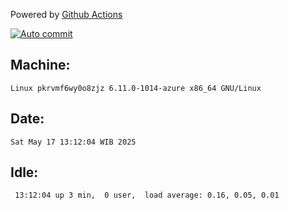 Powered by [Github Actions](https://github.com/features/actions)

[![Auto commit](https://github.com/hiage/workstation/workflows/Auto%20commit/badge.svg)](https://github.com/hiage/workstation/actions?query=workflow%3A%22Auto+commit%22)

## Machine:
```
Linux pkrvmf6wy0o8zjz 6.11.0-1014-azure x86_64 GNU/Linux
```
## Date:
```
Sat May 17 13:12:04 WIB 2025
```
## Idle:
```
 13:12:04 up 3 min,  0 user,  load average: 0.16, 0.05, 0.01
```
